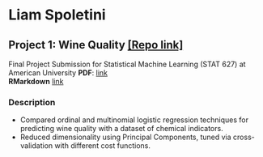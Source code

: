 # Liam Spoletini
## Project 1: Wine Quality [[Repo link]](https://github.com/Lspoletini/WineHearts)
Final Project Submission for Statistical Machine Learning (STAT 627) at American University
**PDF**: [link](https://github.com/Lspoletini/WineHearts/blob/main/R/FinalProject.pdf)  
**RMarkdown** [link](https://github.com/Lspoletini/WineHearts/blob/main/R/FinalProject.Rmd)    
### Description
- Compared ordinal and multinomial logistic regression techniques for predicting wine quality with a dataset of chemical indicators.
- Reduced dimensionality using Principal Components, tuned via cross-validation with different cost functions.
